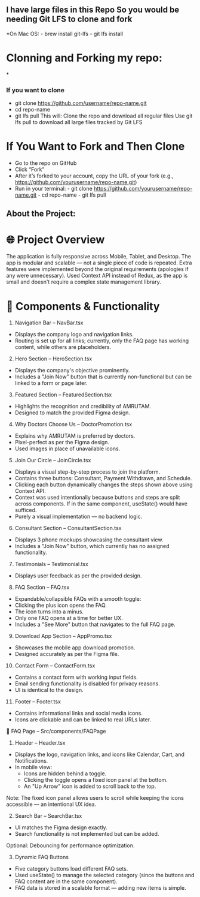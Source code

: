 <h2>I have large files in this Repo So you would be needing Git LFS to clone and fork</h2>
*On Mac OS: - brew install git-lfs 
            - git lfs install

# Clonning and Forking my repo:
 *<h3>If you want to clone</h3>
  - git clone https://github.com/username/repo-name.git
  - cd repo-name
  - git lfs pull
This will:
Clone the repo and download all regular files
Use git lfs pull to download all large files tracked by Git LFS

# If You Want to Fork and Then Clone
- Go to the repo on GitHub
- Click “Fork”
- After it’s forked to your account, copy the URL of your fork (e.g., https://github.com/yourusername/repo-name.git)
- Run in your terminal: - git clone https://github.com/yourusername/repo-name.git
                        - cd repo-name
                        - git lfs pull


## About the Project:

# 🌐 Project Overview
The application is fully responsive across Mobile, Tablet, and Desktop.
The app is modular and scalable — not a single piece of code is repeated.
Extra features were implemented beyond the original requirements (apologies if any were unnecessary).
Used Context API instead of Redux, as the app is small and doesn't require a complex state management library.

# 🔧 Components & Functionality
1. Navigation Bar – NavBar.tsx
- Displays the company logo and navigation links.
- Routing is set up for all links; currently, only the FAQ page has working content, while others are placeholders.

2. Hero Section – HeroSection.tsx
- Displays the company's objective prominently.
- Includes a "Join Now" button that is currently non-functional but can be linked to a form or page later.

3. Featured Section – FeaturedSection.tsx
- Highlights the recognition and credibility of AMRUTAM.
- Designed to match the provided Figma design.

4. Why Doctors Choose Us – DoctorPromotion.tsx
- Explains why AMRUTAM is preferred by doctors.
- Pixel-perfect as per the Figma design.
- Used images in place of unavailable icons.

5. Join Our Circle – JoinCircle.tsx
- Displays a visual step-by-step process to join the platform.
- Contains three buttons: Consultant, Payment Withdrawn, and Schedule.
- Clicking each button dynamically changes the steps shown above using Context API.
- Context was used intentionally because buttons and steps are split across components. If in the same component, useState() would have sufficed.
- Purely a visual implementation — no backend logic.

6. Consultant Section – ConsultantSection.tsx
- Displays 3 phone mockups showcasing the consultant view.
- Includes a "Join Now" button, which currently has no assigned functionality.

7. Testimonials – Testimonial.tsx
- Displays user feedback as per the provided design.

8. FAQ Section – FAQ.tsx
- Expandable/collapsible FAQs with a smooth toggle:
- Clicking the plus icon opens the FAQ.
- The icon turns into a minus.
- Only one FAQ opens at a time for better UX.
- Includes a "See More" button that navigates to the full FAQ page.

9. Download App Section – AppPromo.tsx
- Showcases the mobile app download promotion.
- Designed accurately as per the Figma file.

10. Contact Form – ContactForm.tsx
- Contains a contact form with working input fields.
- Email sending functionality is disabled for privacy reasons.
- UI is identical to the design.

11. Footer – Footer.tsx
- Contains informational links and social media icons.
- Icons are clickable and can be linked to real URLs later.

📄 FAQ Page – Src/components/FAQPage
1. Header – Header.tsx
- Displays the logo, navigation links, and icons like Calendar, Cart, and Notifications.
- In mobile view:
  - Icons are hidden behind a toggle.
  - Clicking the toggle opens a fixed icon panel at the bottom.
  - An "Up Arrow" icon is added to scroll back to the top.

Note: The fixed icon panel allows users to scroll while keeping the icons accessible — an intentional UX idea.

2. Search Bar – SearchBar.tsx
- UI matches the Figma design exactly.
- Search functionality is not implemented but can be added.

Optional: Debouncing for performance optimization.

3. Dynamic FAQ Buttons
- Five category buttons load different FAQ sets.
- Used useState() to manage the selected category (since the buttons and FAQ content are in the same component).
- FAQ data is stored in a scalable format — adding new items is simple.
